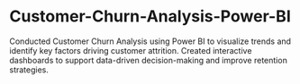 # Customer-Churn-Analysis-Power-BI
Conducted Customer Churn Analysis using Power BI to visualize trends and identify key factors driving customer attrition. Created interactive dashboards to support data-driven decision-making and improve retention strategies.
